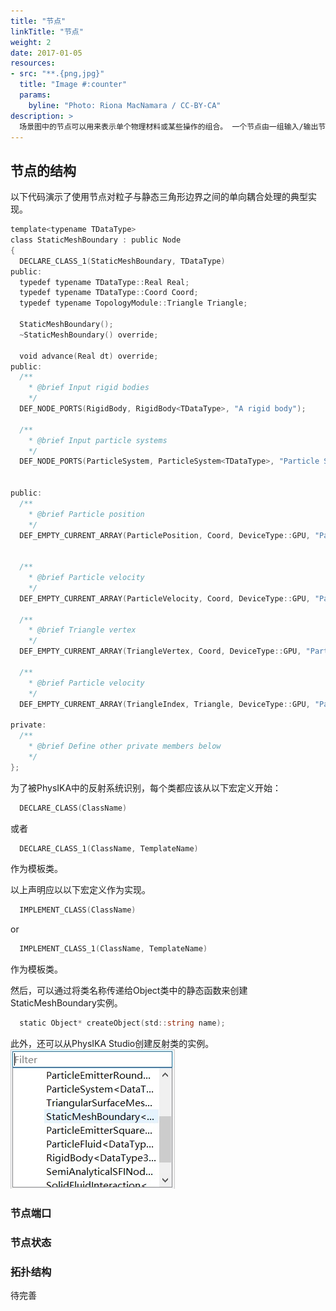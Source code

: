 ```yaml
---
title: "节点"
linkTitle: "节点"
weight: 2
date: 2017-01-05
resources:
- src: "**.{png,jpg}"
  title: "Image #:counter"
  params:
    byline: "Photo: Riona MacNamara / CC-BY-CA"
description: >
  场景图中的节点可以用来表示单个物理材料或某些操作的组合。 一个节点由一组输入/输出节点 **端口**，**状态** 以及 **功能模块** 组成。
---
```


## 节点的结构
以下代码演示了使用节点对粒子与静态三角形边界之间的单向耦合处理的典型实现。
```go
template<typename TDataType>
class StaticMeshBoundary : public Node
{
  DECLARE_CLASS_1(StaticMeshBoundary, TDataType)
public:
  typedef typename TDataType::Real Real;
  typedef typename TDataType::Coord Coord;
  typedef typename TopologyModule::Triangle Triangle;

  StaticMeshBoundary();
  ~StaticMeshBoundary() override;

  void advance(Real dt) override;
public:
  /**
    * @brief Input rigid bodies
    */
  DEF_NODE_PORTS(RigidBody, RigidBody<TDataType>, "A rigid body");

  /**
    * @brief Input particle systems
    */
  DEF_NODE_PORTS(ParticleSystem, ParticleSystem<TDataType>, "Particle Systems");


public:
  /**
    * @brief Particle position
    */
  DEF_EMPTY_CURRENT_ARRAY(ParticlePosition, Coord, DeviceType::GPU, "Particle position");


  /**
    * @brief Particle velocity
    */
  DEF_EMPTY_CURRENT_ARRAY(ParticleVelocity, Coord, DeviceType::GPU, "Particle velocity");

  /**
    * @brief Triangle vertex
    */
  DEF_EMPTY_CURRENT_ARRAY(TriangleVertex, Coord, DeviceType::GPU, "Particle position");

  /**
    * @brief Particle velocity
    */
  DEF_EMPTY_CURRENT_ARRAY(TriangleIndex, Triangle, DeviceType::GPU, "Particle velocity");

private:
  /**
    * @brief Define other private members below
    */
};
```
为了被PhysIKA中的反射系统识别，每个类都应该从以下宏定义开始：
```go
  DECLARE_CLASS(ClassName)
```
或者
```go
  DECLARE_CLASS_1(ClassName, TemplateName)
```
作为模板类。

以上声明应以以下宏定义作为实现。
```go
  IMPLEMENT_CLASS(ClassName)
```
or
```go
  IMPLEMENT_CLASS_1(ClassName, TemplateName)
```
作为模板类。


然后，可以通过将类名称传递给Object类中的静态函数来创建StaticMeshBoundary实例。
```go
  static Object* createObject(std::string name);
```

此外，还可以从PhysIKA Studio创建反射类的实例。
![示例](createInstanceFromQt.jpg)

### 节点端口

### 节点状态

### 拓扑结构

待完善